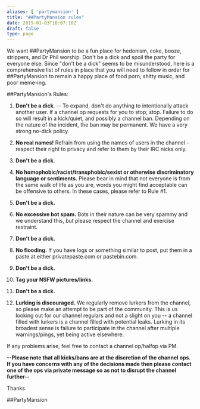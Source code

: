 ```yaml
---
aliases: [ 'partymansion' ]
title: "##PartyMansion rules"
date: 2019-01-03T10:07:10Z
draft: false
type: page
---
```


We want ##PartyMansion to be a fun place for hedonism, coke, booze, strippers, and Dr Phil worship. Don't be a dick and spoil the party for everyone else.
Since "don't be a dick" seems to be misunderstood, here is a comprehensive list of rules in place that you will need to follow in order for ##PartyMansion to remain a happy place of food porn, shitty music, and poor meme-ing.

##PartyMansion's Rules:

1. **Don't be a dick**. -- To expand, don't do anything to intentionally attack another user. If a channel op requests for you to stop; stop. Failure to do so will result in a kick/quiet, and possibly a channel ban. Depending on the nature of the incident, the ban may be permanent. We have a very strong no-dick policy.

2. **No real names!** Refrain from using the names of users in the channel - respect their right to privacy and refer to them by their IRC nicks only.

3. **Don't be a dick.**

4. **No homophobic/racist/transphobic/sexist or otherwise discriminatory language or sentiments.** Please bear in mind that not everyone is from the same walk of life as you are, words you might find acceptable can be offensive to others. In these cases, please refer to Rule #1.

5. **Don't be a dick.**

6. **No excessive bot spam.** Bots in their nature can be very spammy and we understand this, but please respect the channel and exercise restraint.

7. **Don't be a dick.**

8. **No flooding.** If you have logs or something similar to post, put them in a paste at either privatepaste.com or pastebin.com.

9. **Don't be a dick.**

10. **Tag your NSFW pictures/links.**

11. **Don't be a dick.**

12. **Lurking is discouraged.** We regularly remove lurkers from the channel, so please make an attempt to be part of the community. This is us looking out for our channel regulars and not a slight on you -- a channel filled with lurkers is a channel filled with potential leaks. Lurking in its broadest sense is failure to participate in the channel after multiple warnings/pings, yet being active elsewhere.

If any problems arise, feel free to contact a channel op/halfop via PM.

**--Please note that all kicks/bans are at the discretion of the channel ops. If you have concerns with any of the decisions made then please contact one of the ops via private message so as not to disrupt the channel further--**


Thanks

##PartyMansion
